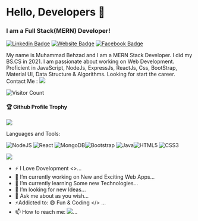 <h1 >Hello, Developers 👋</h1>
<h3 >I am a Full Stack(MERN) Developer!</h3></hr>


[![Linkedin Badge](https://img.shields.io/badge/-Behzad-blue?style=flat-square&logo=Linkedin&logoColor=white&https://www.linkedin.com/in/muhammad-behzad/)](https://www.linkedin.com/in/muhammad-behzad/)
[![Website Badge](https://img.shields.io/badge/StackOverflow-Behzad-yellow)](https://stackoverflow.com/users/18149477/muhammad-behzad)
[![Facebook Badge](https://img.shields.io/badge/Facebook-Behzad-pink)](https://www.facebook.com/malik.behzad.1257)

  My name is Muhammad Behzad and I am a MERN Stack Developer. I did my BS.CS in 2021. I am passionate about working on Web Development. Proficient in  JavaScript, NodeJs,    ExpressJs, ReactJs, Css, BootStrap, Material UI, Data Structure & Algorithms.
  Looking for start the career. Contact Me : <a href="mailto:info.malikbehzad88@gmail.com"><img src="https://img.shields.io/badge/gmail-%23DD0031.svg?&style=flat-square&logo=gmail&logoColor=white"/></a>

![Visitor Count](https://profile-counter.glitch.me/malikbehzad/count.svg)

<div>
  <h4>🏆 Github Profile Trophy</h4>
  <a href="https://github.com/ryo-ma/github-profile-trophy">
    <img src="https://github-profile-trophy.vercel.app/?username=malikbehzad&column=7"/>
  </a>
</div>

Languages and Tools:

 <img alt="NodeJS" src="https://img.shields.io/badge/node.js-%2343853D.svg?style=flat-square&logo=node-dot-js&logoColor=white"/> <img alt="React" src="https://img.shields.io/badge/react-%2320232a.svg?style=flat-square&logo=react&logoColor=%2361DAFB"/>  <img alt="MongoDB" src ="https://img.shields.io/badge/MongoDB-%234ea94b.svg?style=flat-square&logo=mongodb&logoColor=white"/><img alt="Bootstrap" src="https://img.shields.io/badge/bootstrap-%23563D7C.svg?style=flat-square&logo=bootstrap&logoColor=white"/> <img alt="Java" src="https://img.shields.io/badge/java-%23ED8B00.svg?style=flat-square&logo=java&logoColor=white"/><img alt="HTML5" src="https://img.shields.io/badge/html5-%23E34F26.svg?style=flat-square&logo=html5&logoColor=white"/> <img alt="CSS3" src="https://img.shields.io/badge/css3-%231572B6.svg?style=flat-square&logo=css3&logoColor=white"/> 

![](https://activity-graph.herokuapp.com/graph?username=malikbehzad&theme=react-dark&area=true)

- ⚡ I Love Dovelopment <>...
- 🔭 I’m currently working on New and Exciting Web Apps...
- 🌱 I’m currently learning Some new Technologies...
- 🤔 I’m looking for new Ideas...
- 💬 Ask me about as you wish...
- ⚡Addicted to: 😄 Fun & Coding </> ...
- 📫 How to reach me:  <a href="mailto:info.malikbehzad88@gmail.com"><img src="https://img.shields.io/badge/gmail-%23DD0031.svg?&style=flat-square&logo=gmail&logoColor=white"/></a>...


